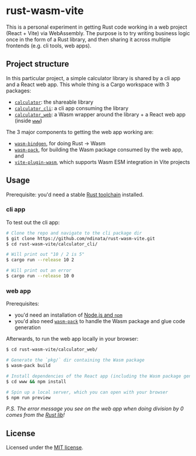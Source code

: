 # rust-wasm-vite

This is a personal experiment in getting Rust code working in a web project (React + Vite)
via WebAssembly. The purpose is to try writing business logic once in the form of a Rust
library, and then sharing it across multiple frontends (e.g. cli tools, web apps).

## Project structure

In this particular project, a simple calculator library is shared by a cli app and
a React web app. This whole thing is a Cargo workspace with 3 packages:

- [`calculator`](./calculator/): the shareable library
- [`calculator_cli`](./calculator_cli/): a cli app consuming the library
- [`calculator_web`](./calculator_web/): a Wasm wrapper around the library + a React web app (inside [`www`](./calculator_web/www/))

The 3 major components to getting the web app working are:

- [`wasm-bindgen`](https://rustwasm.github.io/docs/wasm-bindgen/), for doing Rust -> Wasm
- [`wasm-pack`](https://rustwasm.github.io/docs/wasm-pack/introduction.html), for building the Wasm package consumed by the web app, and
- [`vite-plugin-wasm`](https://github.com/Menci/vite-plugin-wasm), which supports Wasm ESM integration in Vite projects

## Usage

Prerequisite: you'd need a stable [Rust toolchain](https://www.rust-lang.org/tools/install) installed.

### cli app

To test out the cli app:

```bash
# Clone the repo and navigate to the cli package dir
$ git clone https://github.com/ndinata/rust-wasm-vite.git
$ cd rust-wasm-vite/calculator_cli/

# Will print out "10 / 2 is 5"
$ cargo run --release 10 2

# Will print out an error
$ cargo run --release 10 0
```

### web app

Prerequisites:

- you'd need an installation of [Node.js and `npm`](https://docs.npmjs.com/downloading-and-installing-node-js-and-npm)
- you'd also need [`wasm-pack`](https://rustwasm.github.io/wasm-pack/installer/)
  to handle the Wasm package and glue code generation

Afterwards, to run the web app locally in your browser:

```bash
$ cd rust-wasm-vite/calculator_web/

# Generate the `pkg/` dir containing the Wasm package
$ wasm-pack build

# Install dependencies of the React app (including the Wasm package generated above!)
$ cd www && npm install

# Spin up a local server, which you can open with your browser
$ npm run preview
```

_P.S. The error message you see on the web app when doing division by 0 comes from
the [Rust lib](./calculator/src/lib.rs)!_

## License

Licensed under the [MIT license](./license).
